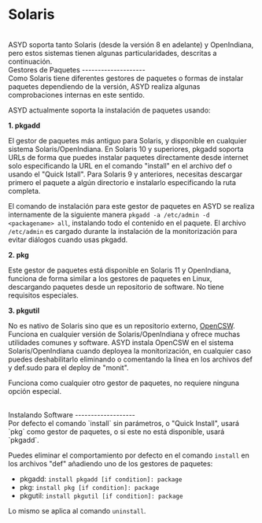 Solaris
=======
<br/>
ASYD soporta tanto Solaris (desde la versión 8 en adelante) y OpenIndiana, pero estos sistemas tienen
algunas particularidades, descritas a continuación.

<br/>
Gestores de Paquetes
--------------------
<br/>
Como Solaris tiene diferentes gestores de paquetes o formas de instalar paquetes dependiendo de
la versión, ASYD realiza algunas comprobaciones internas en este sentido.

ASYD actualmente soporta la instalación de paquetes usando:

**1. pkgadd**

El gestor de paquetes más antiguo para Solaris, y disponible en cualquier sistema Solaris/OpenIndiana.
En Solaris 10 y superiores, pkgadd soporta URLs de forma que puedes instalar paquetes directamente desde
internet solo especificando la URL en el comando "install" en el archivo def o usando el
"Quick Istall". Para Solaris 9 y anteriores, necesitas descargar primero el paquete a algún directorio
e instalarlo especificando la ruta completa.

El comando de instalación para este gestor de paquetes en ASYD se realiza internamente de la siguiente manera
`pkgadd -a /etc/admin -d <packagename> all`, instalando todo el contenido en el paquete.
El archivo `/etc/admin` es cargado durante la instalación de la monitorización para evitar diálogos cuando usas pkgadd.

**2. pkg**

Este gestor de paquetes está disponible en Solaris 11 y OpenIndiana, funciona de forma similar
a los gestores de paquetes en Linux, descargando paquetes desde un repositorio de software.
No tiene requisitos especiales.

**3. pkgutil**

No es nativo de Solaris sino que es un repositorio externo, [OpenCSW](http://www.opencsw.org).
Funciona en cualquier versión de Solaris/OpenIndiana y ofrece muchas utilidades comunes y
software. ASYD instala OpenCSW en el sistema Solaris/OpenIndiana cuando deployea
la monitorización, en cualquier caso puedes deshabilitarlo eliminando o comentando la línea
en los archivos def y def.sudo para el deploy de "monit".

Funciona como cualquier otro gestor de paquetes, no requiere ninguna opción especial.

<br/>
Instalando Software
-------------------
<br/>
Por defecto el comando `install` sin parámetros, o "Quick Install", usará `pkg`
como gestor de paquetes, o si este no está disponible, usará `pkgadd`.

Puedes eliminar el comportamiento por defecto en el comando `install` en los archivos "def" añadiendo uno de
los gestores de paquetes:

  * pkgadd: `install pkgadd [if condition]: package`
  * pkg: `install pkg [if condition]: package`
  * pkgutil: `install pkgutil [if condition]: package`

Lo mismo se aplica al comando `uninstall`.
